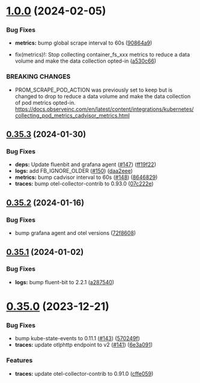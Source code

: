 # [1.0.0](https://github.com/observeinc/manifests/compare/v0.35.3...v1.0.0) (2024-02-05)


### Bug Fixes

* **metrics:** bump global scrape interval to 60s ([90864a9](https://github.com/observeinc/manifests/commit/90864a931918a6f6ad7c7125d2e6046681061abb))


* fix(metrics)!: Stop collecting container_fs_xxx metrics to reduce a data volume and make the data collection opted-in ([a530c66](https://github.com/observeinc/manifests/commit/a530c6641b6a3a4cce7c798970218459def324a5))


### BREAKING CHANGES

* PROM_SCRAPE_POD_ACTION was previously set to keep but is changed to drop to reduce a data volume and make the data collection of pod metrics opted-in.
https://docs.observeinc.com/en/latest/content/integrations/kubernetes/collecting_pod_metrics_cadvisor_metrics.html



## [0.35.3](https://github.com/observeinc/manifests/compare/v0.35.2...v0.35.3) (2024-01-30)


### Bug Fixes

* **deps:** Update fluenbit and grafana agent ([#147](https://github.com/observeinc/manifests/issues/147)) ([ff19f22](https://github.com/observeinc/manifests/commit/ff19f2271e2e3016907ff1fbd0c365268a07d387))
* **logs:** add FB_IGNORE_OLDER ([#150](https://github.com/observeinc/manifests/issues/150)) ([daa2eee](https://github.com/observeinc/manifests/commit/daa2eee14595d7dc2e38d5b60181f8b9f48b8446))
* **metrics:** bump cadvisor interval to 60s ([#148](https://github.com/observeinc/manifests/issues/148)) ([8646829](https://github.com/observeinc/manifests/commit/8646829b76127c076ee861cb7ab9373cbc8f3fc9))
* **traces:** bump otel-collector-contrib to 0.93.0 ([07c222e](https://github.com/observeinc/manifests/commit/07c222ebb6088480308688c199723f314098892f))



## [0.35.2](https://github.com/observeinc/manifests/compare/v0.35.1...v0.35.2) (2024-01-16)


### Bug Fixes

* bump grafana agent and otel versions ([72f8608](https://github.com/observeinc/manifests/commit/72f8608231f73736e4f8d9fd728f2bcc2404ac46))



## [0.35.1](https://github.com/observeinc/manifests/compare/v0.35.0...v0.35.1) (2024-01-02)


### Bug Fixes

* **logs:** bump fluent-bit to 2.2.1 ([a287540](https://github.com/observeinc/manifests/commit/a287540f959cafd233f4edc823ec2dd03e151687))



# [0.35.0](https://github.com/observeinc/manifests/compare/v0.34.0...v0.35.0) (2023-12-21)


### Bug Fixes

* bump kube-state-events to 0.11.1 ([#143](https://github.com/observeinc/manifests/issues/143)) ([570249f](https://github.com/observeinc/manifests/commit/570249f2268b6b75facfd381a896ee90f4c0d264))
* **traces:** update otlphttp endpoint to v2 ([#141](https://github.com/observeinc/manifests/issues/141)) ([6e3a091](https://github.com/observeinc/manifests/commit/6e3a09185d9c052dc4a8729cbd5d798c61519c52))


### Features

* **traces:** update otel-collector-contrib to 0.91.0 ([cffe059](https://github.com/observeinc/manifests/commit/cffe059a898a7104b8b0327521f4efa78d0ddc78))



